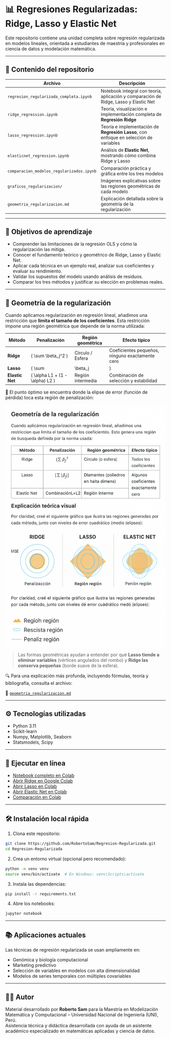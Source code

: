 # 📊 Regresiones Regularizadas: Ridge, Lasso y Elastic Net

Este repositorio contiene una unidad completa sobre regresión regularizada en modelos lineales, orientada a estudiantes de maestría y profesionales en ciencia de datos y modelación matemática.

---

## 📁 Contenido del repositorio

| Archivo | Descripción |
|--------|-------------|
| `regresion_regularizada_completa.ipynb` | Notebook integral con teoría, aplicación y comparación de Ridge, Lasso y Elastic Net |
| `ridge_regression.ipynb` | Teoría, visualización e implementación completa de **Regresión Ridge** |
| `lasso_regression.ipynb` | Teoría e implementación de **Regresión Lasso**, con enfoque en selección de variables |
| `elasticnet_regression.ipynb` | Análisis de **Elastic Net**, mostrando cómo combina Ridge y Lasso |
| `comparacion_modelos_regularizados.ipynb` | Comparación práctica y gráfica entre los tres modelos |
| `graficos_regularizacion/` | Imágenes explicativas sobre las regiones geométricas de cada modelo |
| `geometria_regularizacion.md` | Explicación detallada sobre la geometría de la regularización |

---

## 🎯 Objetivos de aprendizaje

- Comprender las limitaciones de la regresión OLS y cómo la regularización las mitiga.
- Conocer el fundamento teórico y geométrico de Ridge, Lasso y Elastic Net.
- Aplicar cada técnica en un ejemplo real, analizar sus coeficientes y evaluar su rendimiento.
- Validar los supuestos del modelo usando análisis de residuos.
- Comparar los tres métodos y justificar su elección en problemas reales.

---

## 🧠 Geometría de la regularización

Cuando aplicamos regularización en regresión lineal, añadimos una restricción que **limita el tamaño de los coeficientes**. Esta restricción impone una región geométrica que depende de la norma utilizada:

| Método         | Penalización               | Región geométrica      | Efecto típico                               |
|----------------|----------------------------|-------------------------|---------------------------------------------|
| **Ridge**      | \( \sum \beta_j^2 \)       | Círculo / Esfera        | Coeficientes pequeños, ninguno exactamente cero |
| **Lasso**      | \( \sum |\beta_j| \)       | Rombos / Poliedros      | Algunos coeficientes exactamente cero       |
| **Elastic Net**| \( \alpha L1 + (1 - \alpha) L2 \) | Región intermedia | Combinación de selección y estabilidad      |

📌 El punto óptimo se encuentra donde la elipse de error (función de pérdida) toca esta región de penalización:

![Geometría Ridge, Lasso y Elastic Net](graficos_regularizacion/A_2D_digital_illustration_features_three_geometric.png)

> Las formas geométricas ayudan a entender por qué **Lasso tiende a eliminar variables** (vértices angulados del rombo) y **Ridge las conserva pequeñas** (borde suave de la esfera).

🔍 Para una explicación más profunda, incluyendo fórmulas, teoría y bibliografía, consulta el archivo:

📄 [`geometria_regularizacion.md`](geometria_regularizacion.md)

---

## ⚙️ Tecnologías utilizadas

- Python 3.11
- Scikit-learn
- Numpy, Matplotlib, Seaborn
- Statsmodels, Scipy

---

## 🚀 Ejecutar en línea

- [Notebook completo en Colab](https://colab.research.google.com/github/RobertoSam/Regresion-Regularizada/blob/main/regresion_regularizada_completa.ipynb)
- [Abrir Ridge en Google Colab](https://colab.research.google.com/github/RobertoSam/Regresion-Regularizada/blob/main/ridge_regression.ipynb)
- [Abrir Lasso en Colab](https://colab.research.google.com/github/RobertoSam/Regresion-Regularizada/blob/main/lasso_regression.ipynb)
- [Abrir Elastic Net en Colab](https://colab.research.google.com/github/RobertoSam/Regresion-Regularizada/blob/main/elasticnet_regression.ipynb)
- [Comparación en Colab](https://colab.research.google.com/github/RobertoSam/Regresion-Regularizada/blob/main/comparacion_modelos_regularizados.ipynb)

---

## 🛠 Instalación local rápida

1. Clona este repositorio:
```bash
git clone https://github.com/RobertoSam/Regresion-Regularizada.git
cd Regresion-Regularizada
```

2. Crea un entorno virtual (opcional pero recomendado):
```bash
python -m venv venv
source venv/bin/activate  # En Windows: venv\Scripts\activate
```

3. Instala las dependencias:
```bash
pip install -r requirements.txt
```

4. Abre los notebooks:
```bash
jupyter notebook
```

---

## 📚 Aplicaciones actuales

Las técnicas de regresión regularizada se usan ampliamente en:

- Genómica y biología computacional
- Marketing predictivo
- Selección de variables en modelos con alta dimensionalidad
- Modelos de series temporales con múltiples covariables

---

## 👨‍🏫 Autor

Material desarrollado por **Roberto Sam** para la Maestría en Modelización Matemática y Computacional – Universidad Nacional de Ingeniería (UNI), Perú.  
Asistencia técnica y didáctica desarrollada con ayuda de un asistente académico especializado en matemáticas aplicadas y ciencia de datos.
